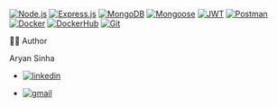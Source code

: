 [![Node.js](https://img.shields.io/badge/Node.js-18.x-green?logo=node.js)](https://nodejs.org/)
[![Express.js](https://img.shields.io/badge/Express.js-Backend-black?logo=express)](https://expressjs.com/)
[![MongoDB](https://img.shields.io/badge/MongoDB-Atlas%20or%20Local-green?logo=mongodb)](https://mongodb.com/)
[![Mongoose](https://img.shields.io/badge/Mongoose-ODM-red?logo=mongoose)](https://mongoosejs.com/)
[![JWT](https://img.shields.io/badge/JWT-Authentication-orange?logo=jsonwebtokens)](https://jwt.io/)
[![Postman](https://img.shields.io/badge/Postman-API%20Testing-orange?logo=postman)](https://www.postman.com/)
[![Docker](https://img.shields.io/badge/Docker-Containerization-blue?logo=docker)](https://www.docker.com/)
[![DockerHub](https://img.shields.io/badge/DockerHub-Images-blue?logo=docker&logoColor=white)](https://hub.docker.com/u/aryansinha1818)
[![Git](https://img.shields.io/badge/Git-Version%20Control-black?logo=git)](https://git-scm.com/)





🙋‍♂️ Author

Aryan Sinha
* [![linkedin](https://img.shields.io/badge/linkedin-0A66C2?style=for-the-badge&logo=linkedin&logoColor=white)](https://www.linkedin.com/in/aryan-sinha-877698212/)

* [![gmail](https://img.shields.io/badge/gmail-EA4335?style=for-the-badge&logo=gmail&logoColor=white)](mailto:aryan.sinha1818@gmail.com)
